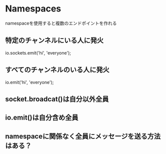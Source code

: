 # Namespaces

namespaceを使用すると複数のエンドポイントを作れる

## 特定のチャンネルにいる人に発火

io.sockets.emit('hi', 'everyone');

## すべてのチャンネルのいる人に発火

io.emit('hi', 'everyone');

## socket.broadcat()は自分以外全員

## io.emit()は自分含め全員

## namespaceに関係なく全員にメッセージを送る方法はある？